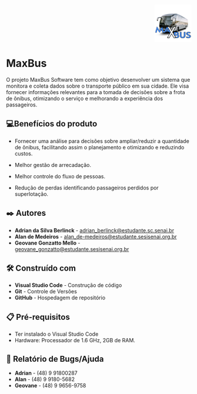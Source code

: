<div align= "right">
<img src= "logo.png"
height="100px"/>
</div>

# MaxBus

O projeto MaxBus Software tem como objetivo desenvolver um sistema que monitora e coleta dados sobre o transporte público em sua cidade. Ele visa fornecer informações relevantes para a tomada de decisões sobre a frota de ônibus, otimizando o serviço e melhorando a experiência dos passageiros.


## 💻Benefícios do produto

- Fornecer uma análise para decisões sobre ampliar/reduzir a quantidade de ônibus, facilitando assim o planejamento e otimizando e reduzindo custos. 

- Melhor gestão de arrecadação.

- Melhor controle do fluxo de pessoas.

- Redução de perdas identificando passageiros perdidos por superlotação.








## ✒️ Autores

- **Adrian da Silva Berlinck** - adrian_berlinck@estudante.sc.senai.br
- **Alan de Medeiros** - alan_de-medeiros@estudante.sesisenai.org.br
- **Geovane Gonzatto Mello** - geovane_gonzatto@estudante.sesisenai.org.br


## 🛠️ Construído com

- **Visual Studio Code** - Construção de código
- **Git** - Controle de Versões
- **GitHub** - Hospedagem de repositório


## 📋 Pré-requisitos

- Ter instalado o Visual Studio Code
- Hardware: Processador de 1.6 GHz, 2GB de RAM.

## 👾 Relatório de Bugs/Ajuda

- **Adrian** - (48) 9 91800287
- **Alan** - (48) 9 9180-5682
- **Geovane** - (48) 9 9656-9758





